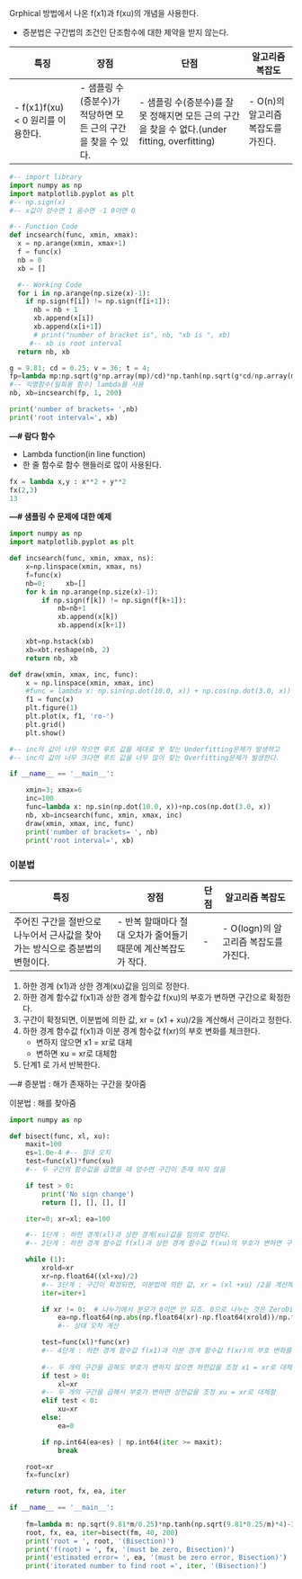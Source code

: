 Grphical 방법에서 나온 f(x1)과 f(xu)의 개념을 사용한다.

- 증분법은 구간법의 조건인 단조함수에 대한 제약을 받지 않는다.

| 특징 | 장점 | 단점 | 알고리즘 복잡도 |
| --- | --- | --- | --- |
| - f(x1)f(xu) < 0 원리를 이용한다. | - 샘플링 수(증분수)가 적당하면 모든 근의 구간을 찾을 수 있다. | - 샘플링 수(증분수)를 잘못 정해지면 모든 근의 구간을 찾을 수 없다.(under fitting, overfitting) | - O(n)의 알고리즘 복잡도를 가진다. |

```python
#-- import library
import numpy as np
import matplotlib.pyplot as plt
#-- np.sign(x)
#-- x값이 양수면 1 음수면 -1 0이면 0

#-- Function Code
def incsearch(func, xmin, xmax):
  x = np.arange(xmin, xmax+1)
  f = func(x)
  nb = 0
  xb = []

  #-- Working Code
  for i in np.arange(np.size(x)-1):
    if np.sign(f[i]) != np.sign(f[i+1]):
      nb = nb + 1
      xb.append(x[i])
      xb.append(x[i+1])
      # print("number of bracket is", nb, "xb is ", xb)
     #-- xb is root interval   
  return nb, xb

g = 9.81; cd = 0.25; v = 36; t = 4;
fp=lambda mp:np.sqrt(g*np.array(mp)/cd)*np.tanh(np.sqrt(g*cd/np.array(mp))*t)-v
#-- 익명함수(일회용 함수) lambda를 사용
nb, xb=incsearch(fp, 1, 200)

print('number of brackets= ',nb)
print('root interval=', xb)
```

**—# 람다 함수**

- Lambda function(in line function)
- 한 줄 함수로 함수 핸들러로 많이 사용된다.

```python
fx = lambda x,y : x**2 + y**2
fx(2,3)
13
```

**—# 샘플링 수 문제에 대한 예제**

```python
import numpy as np
import matplotlib.pyplot as plt

def incsearch(func, xmin, xmax, ns):
    x=np.linspace(xmin, xmax, ns)
    f=func(x)
    nb=0;     xb=[]
    for k in np.arange(np.size(x)-1):
        if np.sign(f[k]) != np.sign(f[k+1]):
            nb=nb+1
            xb.append(x[k])
            xb.append(x[k+1])

    xbt=np.hstack(xb)
    xb=xbt.reshape(nb, 2)
    return nb, xb

def draw(xmin, xmax, inc, func):
    x = np.linspace(xmin, xmax, inc)
    #func = lambda x: np.sin(np.dot(10.0, x)) + np.cos(np.dot(3.0, x))
    f1 = func(x)
    plt.figure(1)
    plt.plot(x, f1, 'ro-')
    plt.grid()
    plt.show()

#-- inc의 값이 너무 작으면 루트 값을 제대로 못 찾는 Underfitting문제가 발생하고
#-- inc의 값이 너무 크다면 루트 값을 너무 많이 찾는 Overfitting문제가 발생한다.

if __name__ == '__main__':

    xmin=3; xmax=6
    inc=100
    func=lambda x: np.sin(np.dot(10.0, x))+np.cos(np.dot(3.0, x))
    nb, xb=incsearch(func, xmin, xmax, inc)
    draw(xmin, xmax, inc, func)
    print('number of brackets= ', nb)
    print('root interval=', xb)
```

### 이분법

| 특징 | 장점 | 단점 | 알고리즘 복잡도 |
| --- | --- | --- | --- |
| 주어진 구간을 절반으로 나누어서 근사값을 찾아가는 방식으로 증분법의 변형이다. | - 반복 할때마다 절대 오차가 줄어들기 때문에 계산복잡도가 작다. | -  | - O(logn)의 알고리즘 복잡도를 가진다. |
1. 하한 경계 (x1)과 상한 경계(xu)값을 임의로 정한다.
2. 하한 경계 함수값 f(x1)과 상한 경계 함수값 f(xu)의 부호가 변하면 구간으로 확정한다.
3. 구간이 확정되면, 이분법에 의한 값, xr = (x1 + xu)/2을 계산해서 근이라고 정한다.
4. 하한 경계 함수값 f(x1)과 이분 경계 함수값 f(xr)의 부호 변화를 체크한다.
    - 변하지 않으면 x1 = xr로 대체
    - 변하면 xu = xr로 대체함
5. 단계1 로 가서 반복한다.

—# 증분법 : 해가 존재하는 구간을 찾아줌

이분법 : 해를 찾아줌

```python
import numpy as np

def bisect(func, xl, xu):
    maxit=100
    es=1.0e-4 #-- 절대 오치
    test=func(xl)*func(xu)
    #-- 두 구간의 함수값을 곱했을 때 양수면 구간이 존재 하지 않음

    if test > 0:
        print('No sign change')
        return [], [], [], []

    iter=0; xr=xl; ea=100

    #-- 1단계 : 하한 경계(xl)과 상한 경계(xu)값을 임의로 정한다.
    #-- 2단게 : 하한 경계 함수값 f(xl)과 상한 경계 함수값 f(xu)의 부호가 변하면 구간으로 확정한다.

    while (1):
        xrold=xr
        xr=np.float64((xl+xu)/2)
        #-- 3단계 : 구간이 확정되면, 이분법에 의한 값, xr = (xl +xu) /2을 계산해서 근이라고 정한다.
        iter=iter+1

        if xr != 0:  # 나누기에서 분모가 0이면 안 되죠. 0으로 나누는 것은 ZeroDivisionError: division by zero 가 발생하죠 
            ea=np.float64(np.abs(np.float64(xr)-np.float64(xrold))/np.float64(xr))*100
            #-- 상대 오차 계산

        test=func(xl)*func(xr)
        #-- 4단계 : 하한 경계 함수값 f(x1)과 이분 경계 함수값 f(xr)의 부호 변화를 체크한다.
        
        #-- 두 개의 구간을 곱해도 부호가 변하지 않으면 하한값을 조정 x1 = xr로 대체
        if test > 0:
            xl=xr
        #-- 두 개의 구간을 곱해서 부호가 변하면 상한값을 조정 xu = xr로 대체함
        elif test < 0:
            xu=xr
        else:
            ea=0

        if np.int64(ea<es) | np.int64(iter >= maxit):
            break

    root=xr
    fx=func(xr)

    return root, fx, ea, iter

if __name__ == '__main__':
    
    fm=lambda m: np.sqrt(9.81*m/0.25)*np.tanh(np.sqrt(9.81*0.25/m)*4)-36
    root, fx, ea, iter=bisect(fm, 40, 200)
    print('root = ', root, '(Bisection)')
    print('f(root) = ', fx, '(must be zero, Bisection)')
    print('estimated error= ', ea, '(must be zero error, Bisection)')
    print('iterated number to find root =', iter, '(Bisection)')
```